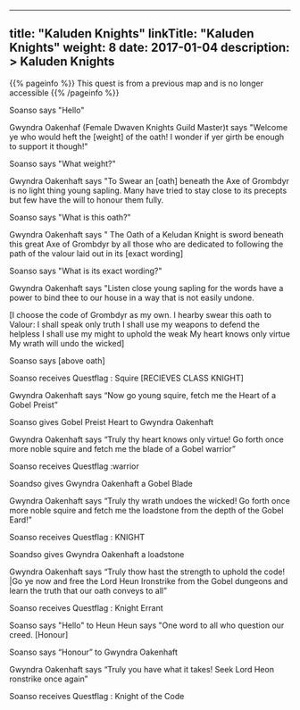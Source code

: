 
---
title: "Kaluden Knights"
linkTitle: "Kaluden Knights"
weight: 8
date: 2017-01-04
description: >
 Kaluden Knights
---

{{% pageinfo %}}
This quest is from a previous map and is no longer accessible
{{% /pageinfo %}}

Soanso says "Hello"

Gwyndra Oakenhaf (Female Dwaven Knights Guild Master)t says "Welcome ye who would heft the [weight] of the oath! I wonder if yer girth be enough to support it though!"

Soanso says "What weight?"

Gwyndra Oakenhaft says "To Swear an [oath] beneath the Axe of Grombdyr is no light thing young sapling. Many have tried to stay close to its precepts but few have the will to honour them fully.

Soanso says "What is this oath?"

Gwyndra Oakenhaft says " The Oath of a Keludan Knight is sword beneath this great Axe of Grombdyr by all those who are dedicated to following the path of the valour laid out in its [exact wording]

Soanso says "What is its exact wording?"

Gwyndra Oakenhaft says "Listen close young sapling for the words have a power to bind thee to our house in a way that is not easily undone.

[I choose the code of Grombdyr as my own. I hearby swear this oath to Valour:
I shall speak only truth
I shall use my weapons to defend the helpless
I shall use my might to uphold the weak
My heart knows only virtue
My wrath will undo the wicked]

Soanso says [above oath]

Soanso receives Questflag : Squire [RECIEVES CLASS KNIGHT]

Gwyndra Oakenhaft says “Now go young squire, fetch me the Heart of a Gobel Preist”

Soanso gives Gobel Preist Heart to Gwyndra Oakenhaft

Gwyndra Oakenhaft says “Truly thy heart knows only virtue! Go forth once more noble squire and fetch me the blade of a Gobel warrior”

Soanso receives Questflag :warrior

Soandso gives Gwyndra Oakenhaft a Gobel Blade

Gwyndra Oakenhaft says “Truly thy wrath undoes the wicked! Go forth once more noble squire and fetch me the loadstone from the depth of the Gobel Eard!”

Soanso receives Questflag : KNIGHT

Soandso gives Gwyndra Oakenhaft a loadstone

Gwyndra Oakenhaft says “Truly thow hast the strength to uphold the code! |Go ye now and free the Lord Heun Ironstrike from the Gobel dungeons and learn the truth that our oath conveys to all”

Soanso receives Questflag : Knight Errant

Soanso says "Hello" to Heun Heun says "One word to all who question our creed. [Honour]

Soanso says “Honour” to Gwyndra Oakenhaft

Gwyndra Oakenhaft says “Truly you have what it takes! Seek Lord Heon ronstrike once again”

Soanso receives Questflag : Knight of the Code

